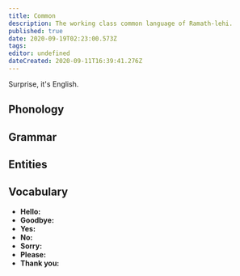 ```yaml
---
title: Common
description: The working class common language of Ramath-lehi.
published: true
date: 2020-09-19T02:23:00.573Z
tags: 
editor: undefined
dateCreated: 2020-09-11T16:39:41.276Z
---
```


Surprise, it's English.

## Phonology

## Grammar

## Entities

## Vocabulary

- **Hello:** 
- **Goodbye:** 
- **Yes:** 
- **No:** 
- **Sorry:** 
- **Please:** 
- **Thank you:** 